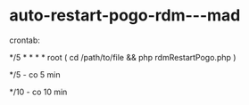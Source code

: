 # auto-restart-pogo-rdm---mad

crontab:

*/5 *	* * *	root    ( cd /path/to/file && php rdmRestartPogo.php )

*/5 - co 5 min 

*/10 - co 10 min 
